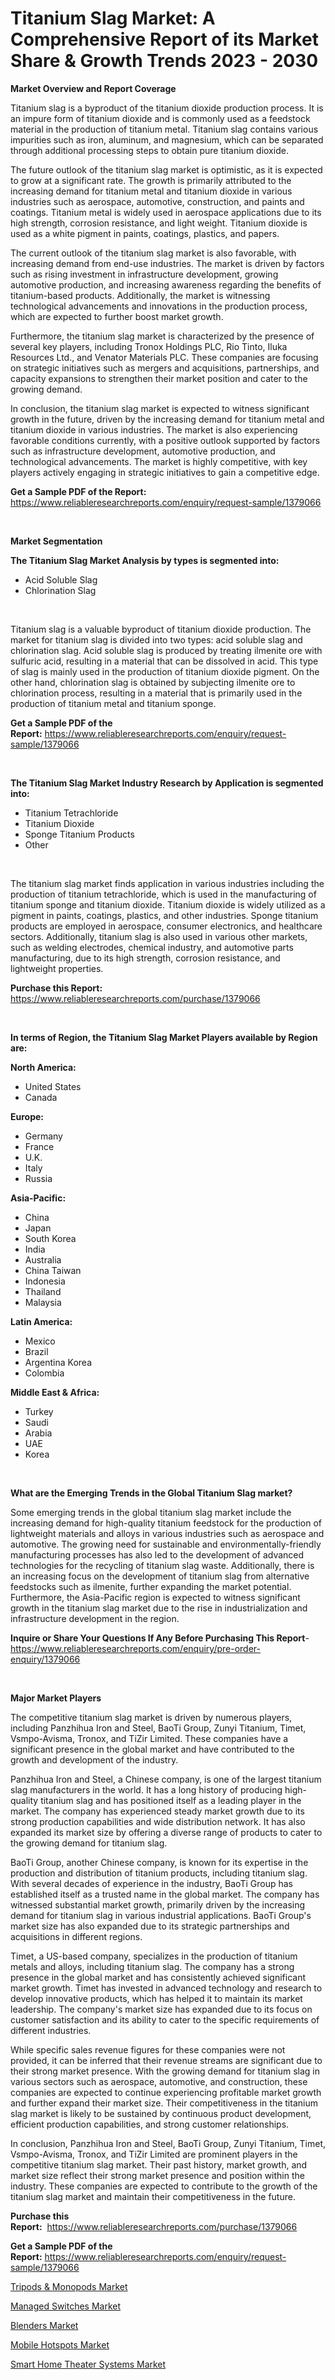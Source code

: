 <p><h1>Titanium Slag Market: A Comprehensive Report of its Market Share & Growth Trends 2023 - 2030</h1></p><p><strong>Market Overview and Report Coverage</strong></p>
<p><p>Titanium slag is a byproduct of the titanium dioxide production process. It is an impure form of titanium dioxide and is commonly used as a feedstock material in the production of titanium metal. Titanium slag contains various impurities such as iron, aluminum, and magnesium, which can be separated through additional processing steps to obtain pure titanium dioxide.</p><p>The future outlook of the titanium slag market is optimistic, as it is expected to grow at a significant rate. The growth is primarily attributed to the increasing demand for titanium metal and titanium dioxide in various industries such as aerospace, automotive, construction, and paints and coatings. Titanium metal is widely used in aerospace applications due to its high strength, corrosion resistance, and light weight. Titanium dioxide is used as a white pigment in paints, coatings, plastics, and papers.</p><p>The current outlook of the titanium slag market is also favorable, with increasing demand from end-use industries. The market is driven by factors such as rising investment in infrastructure development, growing automotive production, and increasing awareness regarding the benefits of titanium-based products. Additionally, the market is witnessing technological advancements and innovations in the production process, which are expected to further boost market growth.</p><p>Furthermore, the titanium slag market is characterized by the presence of several key players, including Tronox Holdings PLC, Rio Tinto, Iluka Resources Ltd., and Venator Materials PLC. These companies are focusing on strategic initiatives such as mergers and acquisitions, partnerships, and capacity expansions to strengthen their market position and cater to the growing demand.</p><p>In conclusion, the titanium slag market is expected to witness significant growth in the future, driven by the increasing demand for titanium metal and titanium dioxide in various industries. The market is also experiencing favorable conditions currently, with a positive outlook supported by factors such as infrastructure development, automotive production, and technological advancements. The market is highly competitive, with key players actively engaging in strategic initiatives to gain a competitive edge.</p></p>
<p><strong>Get a Sample PDF of the Report:</strong> <a href="https://www.reliableresearchreports.com/enquiry/request-sample/1379066">https://www.reliableresearchreports.com/enquiry/request-sample/1379066</a></p>
<p>&nbsp;</p>
<p><strong>Market Segmentation</strong></p>
<p><strong>The Titanium Slag Market Analysis by types is segmented into:</strong></p>
<p><ul><li>Acid Soluble Slag</li><li>Chlorination Slag</li></ul></p>
<p>&nbsp;</p>
<p><p>Titanium slag is a valuable byproduct of titanium dioxide production. The market for titanium slag is divided into two types: acid soluble slag and chlorination slag. Acid soluble slag is produced by treating ilmenite ore with sulfuric acid, resulting in a material that can be dissolved in acid. This type of slag is mainly used in the production of titanium dioxide pigment. On the other hand, chlorination slag is obtained by subjecting ilmenite ore to chlorination process, resulting in a material that is primarily used in the production of titanium metal and titanium sponge.</p></p>
<p><strong>Get a Sample PDF of the Report:</strong>&nbsp;<a href="https://www.reliableresearchreports.com/enquiry/request-sample/1379066">https://www.reliableresearchreports.com/enquiry/request-sample/1379066</a></p>
<p>&nbsp;</p>
<p><strong>The Titanium Slag Market Industry Research by Application is segmented into:</strong></p>
<p><ul><li>Titanium Tetrachloride</li><li>Titanium Dioxide</li><li>Sponge Titanium Products</li><li>Other</li></ul></p>
<p>&nbsp;</p>
<p><p>The titanium slag market finds application in various industries including the production of titanium tetrachloride, which is used in the manufacturing of titanium sponge and titanium dioxide. Titanium dioxide is widely utilized as a pigment in paints, coatings, plastics, and other industries. Sponge titanium products are employed in aerospace, consumer electronics, and healthcare sectors. Additionally, titanium slag is also used in various other markets, such as welding electrodes, chemical industry, and automotive parts manufacturing, due to its high strength, corrosion resistance, and lightweight properties.</p></p>
<p><strong>Purchase this Report:</strong>&nbsp; <a href="https://www.reliableresearchreports.com/purchase/1379066">https://www.reliableresearchreports.com/purchase/1379066</a></p>
<p>&nbsp;</p>
<p><strong>In terms of Region, the Titanium Slag Market Players available by Region are:</strong></p>
<p>
    <p> <strong> North America: </strong>
        <ul>
            <li>United States</li>
            <li>Canada</li>
        </ul>
        </p> 
    <p> <strong> Europe: </strong>
        <ul>
            <li>Germany</li>
            <li>France</li>
            <li>U.K.</li>
            <li>Italy</li>
            <li>Russia</li>
        </ul>
        </p> 
    <p> <strong> Asia-Pacific: </strong>
        <ul>
            <li>China</li>
            <li>Japan</li>
            <li>South Korea</li>
            <li>India</li>
            <li>Australia</li>
            <li>China Taiwan</li>
            <li>Indonesia</li>
            <li>Thailand</li>
            <li>Malaysia</li>
        </ul>
        </p> 
    <p> <strong> Latin America: </strong>
        <ul>
            <li>Mexico</li>
            <li>Brazil</li>
            <li>Argentina Korea</li>
            <li>Colombia</li>
        </ul>
        </p> 
    <p> <strong> Middle East & Africa: </strong>
        <ul>
            <li>Turkey</li>
            <li>Saudi</li>
            <li>Arabia</li>
            <li>UAE</li>
            <li>Korea</li>
        </ul>
    </p>
    </p>
<p>&nbsp;</p>
<p><strong>What are the Emerging Trends in the Global Titanium Slag market?</strong></p>
<p><p>Some emerging trends in the global titanium slag market include the increasing demand for high-quality titanium feedstock for the production of lightweight materials and alloys in various industries such as aerospace and automotive. The growing need for sustainable and environmentally-friendly manufacturing processes has also led to the development of advanced technologies for the recycling of titanium slag waste. Additionally, there is an increasing focus on the development of titanium slag from alternative feedstocks such as ilmenite, further expanding the market potential. Furthermore, the Asia-Pacific region is expected to witness significant growth in the titanium slag market due to the rise in industrialization and infrastructure development in the region.</p></p>
<p><strong>Inquire or Share Your Questions If Any Before Purchasing This Report</strong>- <a href="https://www.reliableresearchreports.com/enquiry/pre-order-enquiry/1379066">https://www.reliableresearchreports.com/enquiry/pre-order-enquiry/1379066</a></p>
<p>&nbsp;</p>
<p><strong>Major Market Players</strong></p>
<p><p>The competitive titanium slag market is driven by numerous players, including Panzhihua Iron and Steel, BaoTi Group, Zunyi Titanium, Timet, Vsmpo-Avisma, Tronox, and TiZir Limited. These companies have a significant presence in the global market and have contributed to the growth and development of the industry.</p><p>Panzhihua Iron and Steel, a Chinese company, is one of the largest titanium slag manufacturers in the world. It has a long history of producing high-quality titanium slag and has positioned itself as a leading player in the market. The company has experienced steady market growth due to its strong production capabilities and wide distribution network. It has also expanded its market size by offering a diverse range of products to cater to the growing demand for titanium slag.</p><p>BaoTi Group, another Chinese company, is known for its expertise in the production and distribution of titanium products, including titanium slag. With several decades of experience in the industry, BaoTi Group has established itself as a trusted name in the global market. The company has witnessed substantial market growth, primarily driven by the increasing demand for titanium slag in various industrial applications. BaoTi Group's market size has also expanded due to its strategic partnerships and acquisitions in different regions.</p><p>Timet, a US-based company, specializes in the production of titanium metals and alloys, including titanium slag. The company has a strong presence in the global market and has consistently achieved significant market growth. Timet has invested in advanced technology and research to develop innovative products, which has helped it to maintain its market leadership. The company's market size has expanded due to its focus on customer satisfaction and its ability to cater to the specific requirements of different industries.</p><p>While specific sales revenue figures for these companies were not provided, it can be inferred that their revenue streams are significant due to their strong market presence. With the growing demand for titanium slag in various sectors such as aerospace, automotive, and construction, these companies are expected to continue experiencing profitable market growth and further expand their market size. Their competitiveness in the titanium slag market is likely to be sustained by continuous product development, efficient production capabilities, and strong customer relationships.</p><p>In conclusion, Panzhihua Iron and Steel, BaoTi Group, Zunyi Titanium, Timet, Vsmpo-Avisma, Tronox, and TiZir Limited are prominent players in the competitive titanium slag market. Their past history, market growth, and market size reflect their strong market presence and position within the industry. These companies are expected to contribute to the growth of the titanium slag market and maintain their competitiveness in the future.</p></p>
<p><strong>Purchase this Report:</strong>&nbsp;&nbsp;<a href="https://www.reliableresearchreports.com/purchase/1379066">https://www.reliableresearchreports.com/purchase/1379066</a></p>
<p></p>
<p><strong>Get a Sample PDF of the Report:</strong>&nbsp;<a href="https://www.reliableresearchreports.com/enquiry/request-sample/1379066">https://www.reliableresearchreports.com/enquiry/request-sample/1379066</a></p>
<p><p><a href="https://medium.com/@blockchainbaron55/tripods-amp-monopods-market-trends-and-market-analysis-forecasted-for-period-2023-2030-817bae2f008e">Tripods & Monopods Market</a></p><p><a href="https://medium.com/@miningmaster/decoding-managed-switches-market-metrics-market-share-trends-and-growth-patterns-0996c3c286a5">Managed Switches Market</a></p><p><a href="https://medium.com/@altcoinartist/blenders-market-analysis-its-cagr-market-segmentation-and-global-industry-overview-9acae0761307">Blenders Market</a></p><p><a href="https://medium.com/@juananienow/mobile-hotspots-market-outlook-industry-overview-and-forecast-2023-to-2030-1139043f6f30">Mobile Hotspots Market</a></p><p><a href="https://medium.com/@sandramurphy56/smart-home-theater-systems-market-trends-and-market-analysis-forecasted-for-period-2023-2030-fd44b3535d55">Smart Home Theater Systems Market</a></p></p>